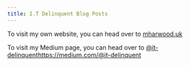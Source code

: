 ```yaml
---
title: I.T Delinquent Blog Posts
---
```


To visit my own website, you can head over to [mharwood.uk](https://mharwood.uk/)

To visit my Medium page, you can head over to [@it-delinquent](https://medium.com/@it-delinquent)https://medium.com/@it-delinquent
